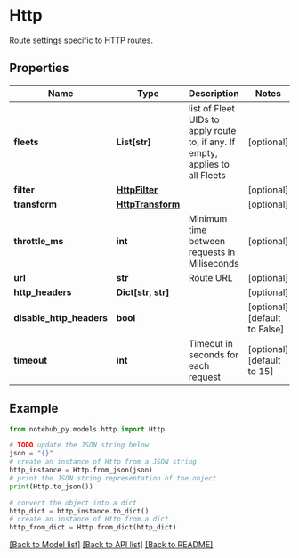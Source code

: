 # Http

Route settings specific to HTTP routes.

## Properties

Name | Type | Description | Notes
------------ | ------------- | ------------- | -------------
**fleets** | **List[str]** | list of Fleet UIDs to apply route to, if any.  If empty, applies to all Fleets | [optional] 
**filter** | [**HttpFilter**](HttpFilter.md) |  | [optional] 
**transform** | [**HttpTransform**](HttpTransform.md) |  | [optional] 
**throttle_ms** | **int** | Minimum time between requests in Miliseconds | [optional] 
**url** | **str** | Route URL | [optional] 
**http_headers** | **Dict[str, str]** |  | [optional] 
**disable_http_headers** | **bool** |  | [optional] [default to False]
**timeout** | **int** | Timeout in seconds for each request | [optional] [default to 15]

## Example

```python
from notehub_py.models.http import Http

# TODO update the JSON string below
json = "{}"
# create an instance of Http from a JSON string
http_instance = Http.from_json(json)
# print the JSON string representation of the object
print(Http.to_json())

# convert the object into a dict
http_dict = http_instance.to_dict()
# create an instance of Http from a dict
http_from_dict = Http.from_dict(http_dict)
```
[[Back to Model list]](../README.md#documentation-for-models) [[Back to API list]](../README.md#documentation-for-api-endpoints) [[Back to README]](../README.md)


